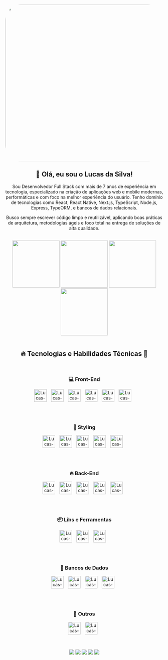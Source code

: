 <div align="center">
  <img align="center" alt="Gif" height="500" width="1090" style="border-radius:50px;" src="https://64.media.tumblr.com/1e59432e5fe2d7942df39fdd0223d294/9ec5a9ae5ba9f7db-ae/s1280x1920/8f45c6df3adc9f1a74b58a275b587982b5de8abc.gifv">

  <h2>👋 Olá, eu sou o Lucas da Silva!</h2>

  <p align="center" style="max-width: 800px;">
   Sou Desenvolvedor Full Stack com mais de 7 anos de experiência em tecnologia, especializado na criação de aplicações web e mobile modernas, performáticas e com foco na melhor experiência do usuário. Tenho domínio de tecnologias como React, React Native, Next.js, TypeScript, Node.js, Express, TypeORM, e bancos de dados relacionais.

Busco sempre escrever código limpo e reutilizável, aplicando boas práticas de arquitetura, metodologias ágeis e foco total na entrega de soluções de alta qualidade.<br><br>
  </p>
</div>


<div align="center">
<img height="150em" src="https://github-profile-summary-cards.vercel.app/api/cards/profile-details?username=LucasBlunTT&theme=radical"/> 
<img height="150em" src="https://github-readme-stats.vercel.app/api?username=LucasBlunTT&show_icons=true&theme=radical&include_all_commits=true&count_private=true&hide_border=true"/> <img height="150em" src="https://github-readme-stats.vercel.app/api/top-langs/?username=LucasBlunTT&layout=compact&langs_count=7&theme=radical&hide_border=true"/> <img height="150em" src="https://github-readme-streak-stats.herokuapp.com/?user=LucasBlunTT&theme=radical&hide_border=true"/>
  
<div style="display: inline_block"><br>
  <h2>🔥 Tecnologias e Habilidades Técnicas 🖤</h2>
  <br>

  <!-- Front-End -->
  <h3>💻 Front-End</h3>
  <img align="center" alt="Lucas-React" height="40" width="40" src="https://cdn.jsdelivr.net/gh/devicons/devicon/icons/react/react-original.svg" style="margin-right: 10px;">
  <img align="center" alt="Lucas-Next" height="40" width="40" src="https://cdn.jsdelivr.net/gh/devicons/devicon/icons/nextjs/nextjs-original.svg" style="margin-right: 10px;">
  <img align="center" alt="Lucas-JavaScript" height="40" width="40" src="https://cdn.jsdelivr.net/gh/devicons/devicon/icons/javascript/javascript-original.svg" style="margin-right: 10px;">
  <img align="center" alt="Lucas-TypeScript" height="40" width="40" src="https://cdn.jsdelivr.net/gh/devicons/devicon@latest/icons/typescript/typescript-original.svg" style="margin-right: 10px;">
  <img align="center" alt="Lucas-HTML5" height="40" width="40" src="https://cdn.jsdelivr.net/gh/devicons/devicon/icons/html5/html5-original.svg" style="margin-right: 10px;">
  <img align="center" alt="Lucas-CSS3" height="40" width="40" src="https://cdn.jsdelivr.net/gh/devicons/devicon/icons/css3/css3-original.svg" style="margin-right: 10px;">
  
  <br><br>

  <!-- Styling -->
  <h3>🎨 Styling</h3>
  <img align="center" alt="Lucas-Sass" height="40" width="40" src="https://cdn.jsdelivr.net/gh/devicons/devicon/icons/sass/sass-original.svg" style="margin-right: 10px;">
  <img align="center" alt="Lucas-StyledComponents" height="40" width="40" src="https://avatars.githubusercontent.com/u/20658825?s=200&v=4" style="margin-right: 10px;">
  <img align="center" alt="Lucas-Bootstrap" height="40" width="40" src="https://cdn.jsdelivr.net/gh/devicons/devicon/icons/bootstrap/bootstrap-original.svg" style="margin-right: 10px;">
  <img align="center" alt="Lucas-MaterialUI" height="40" width="40" src="https://cdn.jsdelivr.net/gh/devicons/devicon/icons/materialui/materialui-original.svg" style="margin-right: 10px;">
  <img align="center" alt="Lucas-TailwindCSS" height="40" width="40" src="https://cdn.jsdelivr.net/gh/devicons/devicon@latest/icons/tailwindcss/tailwindcss-original.svg" style="margin-right: 10px;">
  
  <br><br>
  
  <!-- Back-End -->
  <h3>🔥 Back-End</h3>
  <img align="center" alt="Lucas-NodeJS" height="40" width="40" src="https://cdn.jsdelivr.net/gh/devicons/devicon@latest/icons/nodejs/nodejs-original-wordmark.svg" style="margin-right: 10px;">
  <img align="center" alt="Lucas-Express" height="40" width="40" src="https://cdn.jsdelivr.net/gh/devicons/devicon/icons/express/express-original-wordmark.svg" style="margin-right: 10px;">
  <img align="center" alt="Lucas-TypeORM" height="40" width="40" src="https://avatars.githubusercontent.com/u/20165699?s=200&v=4" style="margin-right: 10px;">
  <img align="center" alt="Lucas-JavaScript" height="40" width="40" src="https://cdn.jsdelivr.net/gh/devicons/devicon/icons/javascript/javascript-original.svg" style="margin-right: 10px;">
  <img align="center" alt="Lucas-TypeScript" height="40" width="40" src="https://cdn.jsdelivr.net/gh/devicons/devicon@latest/icons/typescript/typescript-original.svg" style="margin-right: 10px;">

  <br><br>
  
  <!-- Libs e Ferramentas -->
  <h3>📦 Libs e Ferramentas</h3>
  <img align="center" alt="Lucas-Gulp" height="40" width="40" src="https://cdn.jsdelivr.net/gh/devicons/devicon/icons/gulp/gulp-plain.svg" style="margin-right: 10px;">
  <img align="center" alt="Lucas-Webpack" height="40" width="40" src="https://cdn.jsdelivr.net/gh/devicons/devicon/icons/webpack/webpack-original.svg" style="margin-right: 10px;">
  <img align="center" alt="Lucas-SwiperJS" height="40" width="40" src="https://swiperjs.com/images/swiper-logo.svg" style="margin-right: 10px;">

  <br><br>
  
  <!-- Bancos de Dados -->
  <h3>💙 Bancos de Dados</h3>
  <img align="center" alt="Lucas-PostgreSQL" height="40" width="40" src="https://cdn.jsdelivr.net/gh/devicons/devicon/icons/postgresql/postgresql-original.svg" style="margin-right: 10px;">
  <img align="center" alt="Lucas-MySQL" height="40" width="40" src="https://cdn.jsdelivr.net/gh/devicons/devicon/icons/mysql/mysql-original.svg" style="margin-right: 10px;">
  <img align="center" alt="Lucas-SQLServer" height="40" width="40" src="https://cdn.jsdelivr.net/gh/devicons/devicon/icons/microsoftsqlserver/microsoftsqlserver-original.svg" style="margin-right: 10px;">
  <img align="center" alt="Lucas-Oracle" height="40" width="40" src="https://cdn.jsdelivr.net/gh/devicons/devicon/icons/oracle/oracle-original.svg" style="margin-right: 10px;">

  <br><br>
  
  <!-- Outros -->
  <h3>🚀 Outros</h3>
  <img align="center" alt="Lucas-Git" height="40" width="40" src="https://cdn.jsdelivr.net/gh/devicons/devicon/icons/git/git-original.svg" style="margin-right: 10px;">
  <img align="center" alt="Lucas-Figma" height="40" width="40" src="https://cdn.jsdelivr.net/gh/devicons/devicon/icons/figma/figma-original.svg" style="margin-right: 10px;">
</div>

 <br/>
 <br/>
 
  <a href="https://instagram.com/casluu01" target="_blank"><img src="https://img.shields.io/badge/-Instagram-%23E4405F?style=for-the-badge&logo=instagram&logoColor=white" target="_blank"></a>
 <a href="LucasBlunT#7338" target="_blank"><img src="https://img.shields.io/badge/Discord-7289DA?style=for-the-badge&logo=discord&logoColor=white" target="_blank"></a> 
  <a href = "mailto:sklucassilva@gmail.com"><img src="https://img.shields.io/badge/-Gmail-%23333?style=for-the-badge&logo=gmail&logoColor=white" target="_blank"></a>
  <a href="https://www.linkedin.com/in/lucas-da-silva-b63b59a3/" target="_blank"><img src="https://img.shields.io/badge/-LinkedIn-%230077B5?style=for-the-badge&logo=linkedin&logoColor=white" target="_blank"></a> 
    <a href="https://api.whatsapp.com/send?phone=55048998506487" target="_blank"><img src="https://img.shields.io/badge/WhatsApp-25D366?style=for-the-badge&logo=whatsapp&logoColor=white" target="_blank"></a>  
</div>
  
